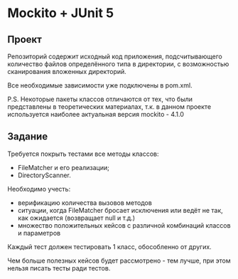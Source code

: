 # Mockito + JUnit 5

## Проект
Репозиторий содержит исходный код приложения, подсчитывающего количество файлов определённого типа в директории, 
с возможностью сканирования вложенных директорий.

Все необходимые зависимости уже подключены в pom.xml.

P.S. Некоторые пакеты классов отличаются от тех, что были представлены в теоретических материалах, 
т.к. в данном проекте используется наиболее актуальная версия mockito - 4.1.0

## Задание
Требуется покрыть тестами все методы классов: 
 * FileMatcher и его реализации;
 * DirectoryScanner.

Необходимо учесть: 
 * верификацию количества вызовов методов
 * ситуации, когда FileMatcher бросает исключения или ведёт не так, как ожидается (возвращает null и т.д.)
 * множество положительных кейсов с различной комбинаций классов и параметров
 

Каждый тест должен тестировать 1 класс, обособленно от других. 

Чем больше полезных кейсов будет рассмотрено - тем лучше, при этом нельзя писать тесты ради тестов. 

